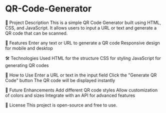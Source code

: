 # QR-Code-Generator

📌 Project Description
This is a simple QR Code Generator built using HTML, CSS, and JavaScript. It allows users to input a URL or text and generate a QR code that can be scanned.

🚀 Features
Enter any text or URL to generate a QR code
Responsive design for mobile and desktop

🛠️ Technologies Used
HTML for the structure
CSS for styling
JavaScript for generating QR codes

🎯 How to Use
Enter a URL or text in the input field
Click the "Generate QR Code" button
The QR code will be displayed instantly

📌 Future Enhancements
Add different QR code styles
Allow customization of colors and sizes
Integrate with an API for advanced features

📜 License
This project is open-source and free to use.
